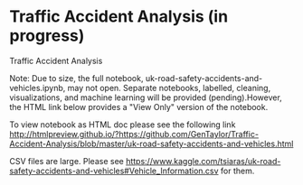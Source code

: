 # Traffic Accident Analysis (in progress)
 Traffic Accident Analysis

Note: Due to size, the full notebook, uk-road-safety-accidents-and-vehicles.ipynb, may not open. Separate notebooks, labelled, cleaning, visualizations, and machine learning will be provided (pending).However, the HTML link below provides a "View Only" version of the notebook. 

To view notebook as HTML doc please see the following link http://htmlpreview.github.io/?https://github.com/GenTaylor/Traffic-Accident-Analysis/blob/master/uk-road-safety-accidents-and-vehicles.html


CSV files are large. Please see https://www.kaggle.com/tsiaras/uk-road-safety-accidents-and-vehicles#Vehicle_Information.csv for them.
